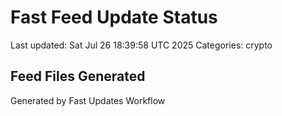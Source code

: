 # Fast Feed Update Status
Last updated: Sat Jul 26 18:39:58 UTC 2025
Categories: crypto

## Feed Files Generated

Generated by Fast Updates Workflow
